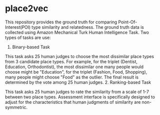 # place2vec
This repository provides the ground truth for comparing Point-Of-Interest(POI) type similarity and relatedness. The ground truth data is collected using Amazon Mechanical Turk Human Intelligence Task. Two types of tasks are use:
1. Binary-based Task

This task asks 25 human judges to choose the most dissimilar place types from 3 candidate place types. For example, for the triplet (Dentist, Education, Orthodontist), the most dissimilar one many people would choose might be "Education", for the triplet (Fashion, Food, Shopping), many people might choose "Food" as the outlier. The final result is determined by the vote among 25 human judges.
2. Ranking-based Task

This task asks 25 human judges to rate the similarity from a scale of 1-7 between two place types. Assessment interface is specifically designed to adjust for the characteristics that human judgments of similarity are non-symmetric. 

